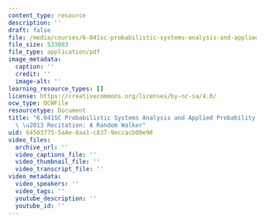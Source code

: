 ```yaml
---
content_type: resource
description: ''
draft: false
file: /media/courses/6-041sc-probabilistic-systems-analysis-and-applied-probability-fall-2013/645037755a4e8aa1c8379eccacb00e98_MIT6_041SCF13_Ch1_Random_Walker_300k.pdf
file_size: 533083
file_type: application/pdf
image_metadata:
  caption: ''
  credit: ''
  image-alt: ''
learning_resource_types: []
license: https://creativecommons.org/licenses/by-nc-sa/4.0/
ocw_type: OCWFile
resourcetype: Document
title: "6.041SC Probabilistic Systems Analysis and Applied Probability, Fall 2013Transcript\
  \ \u2013 Recitation: A Random Walker"
uid: 64503775-5a4e-8aa1-c837-9eccacb00e98
video_files:
  archive_url: ''
  video_captions_file: ''
  video_thumbnail_file: ''
  video_transcript_file: ''
video_metadata:
  video_speakers: ''
  video_tags: ''
  youtube_description: ''
  youtube_id: ''
---
```

